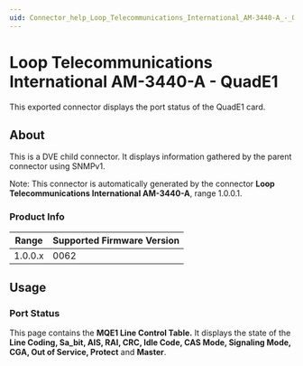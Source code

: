 ```yaml
---
uid: Connector_help_Loop_Telecommunications_International_AM-3440-A_-_QuadE1
---
```


# Loop Telecommunications International AM-3440-A - QuadE1

This exported connector displays the port status of the QuadE1 card.

## About

This is a DVE child connector. It displays information gathered by the parent connector using SNMPv1.

Note: This connector is automatically generated by the connector **Loop Telecommunications International AM-3440-A**, range 1.0.0.1.

### Product Info

| Range | Supported Firmware Version |
|------------------|-----------------------------|
| 1.0.0.x          | 0062                        |

## Usage

### Port Status

This page contains the **MQE1 Line Control Table.** It displays the state of the **Line Coding, Sa_bit, AIS, RAI, CRC, Idle Code, CAS Mode, Signaling Mode, CGA, Out of Service, Protect** and **Master**.
